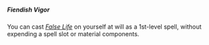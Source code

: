 ##### Fiendish Vigor

You can cast _[<span class="spell">False Life</span>](#False_Life_false_life)_ on yourself at will as a 1st-level spell, without expending a spell slot or material components.
